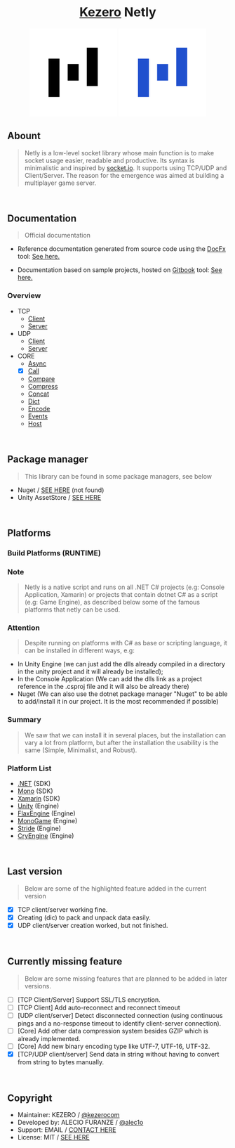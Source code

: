 <h1 align="center"><a href="https://github.com/kezerocom">Kezero</a> Netly</h1>
<h5 align="center">  
  <img src="/Netly.Logo/netly-logo-2.png" width="200px">
  <img src="/Netly.Logo/netly-logo-3.png" width="200px">
</h5>

## Abount

> Netly is a low-level socket library whose main function is to make socket usage easier, readable and productive. Its syntax is minimalistic and inspired by [socket.io](https://socket.io). It supports using TCP/UDP and Client/Server. The reason for the emergence was aimed at building a multiplayer game server.

<br>

## Documentation
> Official documentation

- Reference documentation generated from source code using the [DocFx](https://dotnet.github.io/docfx) tool: [See here.](http://docs-netly.kezero.com)

- Documentation based on sample projects, hosted on [Gitbook](https://gitbook.com) tool: [See here.](https://netly.kezero.com)

### Overview  
  - TCP
    - [Client](/Docs/TCP/Client.md)
    - [Server](/Docs/TCP/Server.md)
  - UDP
    - [Client](/Docs/UDP/Client.md)
    - [Server](/Docs/UDP/Server.md)
  - CORE
    - [Async](/Docs/CORE/Async.md)
    - [x] [Call](/Docs/CORE/Call.md)
    - [Compare](/Docs/CORE/Compare.md)
    - [Compress](/Docs/CORE/Compress.md)
    - [Concat](/Docs/CORE/Concat.md)
    - [Dict](/Docs/CORE/Dict.md)
    - [Encode](/Docs/CORE/Encode.md)
    - [Events](/Docs/CORE/Events.md)
    - [Host](/Docs/CORE/Host.md)
  

<br>

## Package manager
> This library can be found in some package managers, see below

- Nuget / [SEE HERE]() (not found)
- Unity AssetStore / [SEE HERE](https://assetstore.unity.com/packages/tools/network/225473)


<br>

## Platforms

### Build Platforms (RUNTIME)

### Note
> Netly is a native script and runs on all .NET C# projects (e.g: Console Application, Xamarin) or projects that contain dotnet C# as a script (e.g: Game Engine), as described below some of the famous platforms that netly can be used.

### Attention
> Despite running on platforms with C# as base or scripting language, it can be installed in different ways, e.g:
- In Unity Engine (we can just add the dlls already compiled in a directory in the unity project and it will already be installed);
- In the Console Application (We can add the dlls link as a project reference in the .csproj file and it will also be already there)
- Nuget (We can also use the dotnet package manager "Nuget" to be able to add/install it in our project. It is the most recommended if possible)

### Summary
> We saw that we can install it in several places, but the installation can vary a lot from platform, but after the installation the usability is the same (Simple, Minimalist, and Robust).

### Platform List
- [.NET](https://dotnet.microsoft.com) (SDK)
- [Mono](https://mono-project.com) (SDK)
- [Xamarin](https://dotnet.microsoft.com/xamarin) (SDK)
- [Unity](https://unity.com) (Engine)
- [FlaxEngine](https://flaxengine.com) (Engine)
- [MonoGame](https://monogame.net) (Engine)
- [Stride](https://stride3d.net) (Engine)
- [CryEngine](https://cryengine.com) (Engine)

<br>

## Last version
> Below are some of the highlighted feature added in the current version

- [x] TCP client/server working fine.
- [x] Creating (dic) to pack and unpack data easily.
- [x] UDP client/server creation worked, but not finished.

<br>

## Currently missing feature
> Below are some missing features that are planned to be added in later versions.

- [ ] [TCP Client/Server] Support SSL/TLS encryption.
- [ ] [TCP Client] Add auto-reconnect and reconnect timeout
- [ ] [UDP client/server] Detect disconnected connection (using continuous pings and a no-response timeout to identify client-server connection).
- [ ] [Core] Add other data compression system besides GZIP which is already implemented.
- [ ] [Core] Add new binary encoding type like UTF-7, UTF-16, UTF-32.
- [x] [TCP/UDP client/server] Send data in string without having to convert from string to bytes manually.

<br>

## Copyright
- Maintainer: KEZERO / [@kezerocom](https://github.com/kezerocom)
- Developed by: ALECIO FURANZE / [@alec1o](https://github.com/ALEC1O)
- Support: EMAIL / [CONTACT HERE](mailto://support@kezero.com)
- License: MIT / [SEE HERE](/LICENSE.md)
